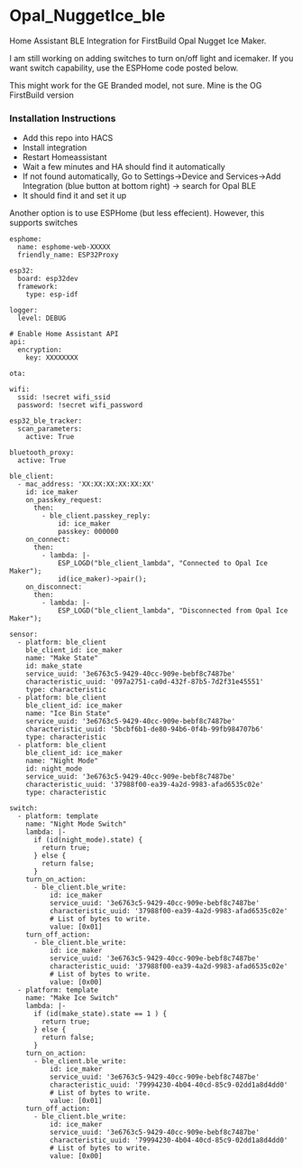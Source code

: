 # Opal_NuggetIce_ble
Home Assistant BLE Integration for FirstBuild Opal Nugget Ice Maker.

I am still working on adding switches to turn on/off light and icemaker. If you want switch capability, use the ESPHome code posted below.

This might work for the GE Branded model, not sure. Mine is the OG FirstBuild version

### Installation Instructions
- Add this repo into HACS
- Install integration
- Restart Homeassistant
- Wait a few minutes and HA should find it automatically
- If not found automatically, Go to Settings->Device and Services->Add Integration (blue button at bottom right) -> search for Opal BLE
- It should find it and set it up

Another option is to use ESPHome (but less effecient). However, this supports switches
```
esphome:
  name: esphome-web-XXXXX
  friendly_name: ESP32Proxy

esp32:
  board: esp32dev
  framework:
    type: esp-idf

logger:
  level: DEBUG

# Enable Home Assistant API
api:
  encryption:
    key: XXXXXXXX
    
ota:

wifi:
  ssid: !secret wifi_ssid
  password: !secret wifi_password

esp32_ble_tracker:
  scan_parameters:
    active: True

bluetooth_proxy:
  active: True

ble_client:
  - mac_address: 'XX:XX:XX:XX:XX:XX'
    id: ice_maker
    on_passkey_request:
      then:
        - ble_client.passkey_reply:
            id: ice_maker
            passkey: 000000
    on_connect:
      then:
        - lambda: |-
            ESP_LOGD("ble_client_lambda", "Connected to Opal Ice Maker");
            id(ice_maker)->pair();
    on_disconnect:
      then:
        - lambda: |-
            ESP_LOGD("ble_client_lambda", "Disconnected from Opal Ice Maker");

sensor:
  - platform: ble_client
    ble_client_id: ice_maker
    name: "Make State"
    id: make_state
    service_uuid: '3e6763c5-9429-40cc-909e-bebf8c7487be'
    characteristic_uuid: '097a2751-ca0d-432f-87b5-7d2f31e45551'
    type: characteristic
  - platform: ble_client
    ble_client_id: ice_maker
    name: "Ice Bin State"
    service_uuid: '3e6763c5-9429-40cc-909e-bebf8c7487be'
    characteristic_uuid: '5bcbf6b1-de80-94b6-0f4b-99fb984707b6'
    type: characteristic
  - platform: ble_client
    ble_client_id: ice_maker
    name: "Night Mode"
    id: night_mode
    service_uuid: '3e6763c5-9429-40cc-909e-bebf8c7487be'
    characteristic_uuid: '37988f00-ea39-4a2d-9983-afad6535c02e'
    type: characteristic

switch:
  - platform: template
    name: "Night Mode Switch"
    lambda: |-
      if (id(night_mode).state) {
        return true;
      } else {
        return false;
      }
    turn_on_action:
      - ble_client.ble_write:
          id: ice_maker
          service_uuid: '3e6763c5-9429-40cc-909e-bebf8c7487be'
          characteristic_uuid: '37988f00-ea39-4a2d-9983-afad6535c02e'
          # List of bytes to write.
          value: [0x01]
    turn_off_action:
      - ble_client.ble_write:
          id: ice_maker
          service_uuid: '3e6763c5-9429-40cc-909e-bebf8c7487be'
          characteristic_uuid: '37988f00-ea39-4a2d-9983-afad6535c02e'
          # List of bytes to write.
          value: [0x00]
  - platform: template
    name: "Make Ice Switch"
    lambda: |-
      if (id(make_state).state == 1 ) {
        return true;
      } else {
        return false;
      }
    turn_on_action:
      - ble_client.ble_write:
          id: ice_maker
          service_uuid: '3e6763c5-9429-40cc-909e-bebf8c7487be'
          characteristic_uuid: '79994230-4b04-40cd-85c9-02dd1a8d4dd0'
          # List of bytes to write.
          value: [0x01]
    turn_off_action:
      - ble_client.ble_write:
          id: ice_maker
          service_uuid: '3e6763c5-9429-40cc-909e-bebf8c7487be'
          characteristic_uuid: '79994230-4b04-40cd-85c9-02dd1a8d4dd0'
          # List of bytes to write.
          value: [0x00]
```

 

